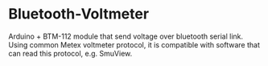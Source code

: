 # Bluetooth-Voltmeter
Arduino + BTM-112 module that send voltage over bluetooth serial link. Using common Metex voltmeter protocol, it is compatible with software that can read this protocol, e.g.  SmuView.

